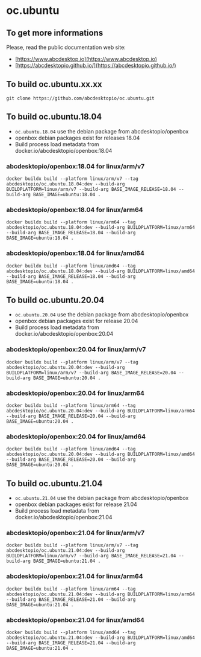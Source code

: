 # oc.ubuntu

## To get more informations

Please, read the public documentation web site:
* [https://www.abcdesktop.io](https://www.abcdesktop.io)
* [https://abcdesktopio.github.io/](https://abcdesktopio.github.io/)


## To build oc.ubuntu.xx.xx

```
git clone https://github.com/abcdesktopio/oc.ubuntu.git
```

## To build oc.ubuntu.18.04

* `oc.ubuntu.18.04` use the debian package from abcdesktopio/openbox
* openbox debian packages exist for releases 18.04
* Build process load metadata from docker.io/abcdesktopio/openbox:18.04

### abcdesktopio/openbox:18.04 for linux/arm/v7

```
docker buildx build --platform linux/arm/v7 --tag abcdesktopio/oc.ubuntu.18.04:dev --build-arg BUILDPLATFORM=linux/arm/v7 --build-arg BASE_IMAGE_RELEASE=18.04 --build-arg BASE_IMAGE=ubuntu:18.04 .
```

### abcdesktopio/openbox:18.04 for linux/arm64

```
docker buildx build --platform linux/arm64 --tag abcdesktopio/oc.ubuntu.18.04:dev --build-arg BUILDPLATFORM=linux/arm64 --build-arg BASE_IMAGE_RELEASE=18.04 --build-arg BASE_IMAGE=ubuntu:18.04 .
```

### abcdesktopio/openbox:18.04 for linux/amd64

```
docker buildx build --platform linux/amd64 --tag abcdesktopio/oc.ubuntu.18.04:dev --build-arg BUILDPLATFORM=linux/amd64 --build-arg BASE_IMAGE_RELEASE=18.04 --build-arg BASE_IMAGE=ubuntu:18.04 .
```

## To build oc.ubuntu.20.04

* `oc.ubuntu.20.04` use the debian package from abcdesktopio/openbox
* openbox debian packages exist for release 20.04
* Build process load metadata from docker.io/abcdesktopio/openbox:20.04

### abcdesktopio/openbox:20.04 for linux/arm/v7

```
docker buildx build --platform linux/arm/v7 --tag abcdesktopio/oc.ubuntu.20.04:dev --build-arg BUILDPLATFORM=linux/arm/v7 --build-arg BASE_IMAGE_RELEASE=20.04 --build-arg BASE_IMAGE=ubuntu:20.04 .
```

### abcdesktopio/openbox:20.04 for linux/arm64

```
docker buildx build --platform linux/arm64 --tag abcdesktopio/oc.ubuntu.20.04:dev --build-arg BUILDPLATFORM=linux/arm64 --build-arg BASE_IMAGE_RELEASE=20.04 --build-arg BASE_IMAGE=ubuntu:20.04 .
```

### abcdesktopio/openbox:20.04 for linux/amd64

```
docker buildx build --platform linux/amd64 --tag abcdesktopio/oc.ubuntu.20.04:dev --build-arg BUILDPLATFORM=linux/amd64 --build-arg BASE_IMAGE_RELEASE=20.04 --build-arg BASE_IMAGE=ubuntu:20.04 .
```

## To build oc.ubuntu.21.04

* `oc.ubuntu.21.04` use the debian package from abcdesktopio/openbox
* openbox debian packages exist for release 21.04
* Build process load metadata from docker.io/abcdesktopio/openbox:21.04

### abcdesktopio/openbox:21.04 for linux/arm/v7
```
docker buildx build --platform linux/arm/v7 --tag abcdesktopio/oc.ubuntu.21.04:dev --build-arg BUILDPLATFORM=linux/arm/v7 --build-arg BASE_IMAGE_RELEASE=21.04 --build-arg BASE_IMAGE=ubuntu:21.04 .
```

### abcdesktopio/openbox:21.04 for linux/arm64
```
docker buildx build --platform linux/arm64 --tag abcdesktopio/oc.ubuntu.21.04:dev --build-arg BUILDPLATFORM=linux/arm64 --build-arg BASE_IMAGE_RELEASE=21.04 --build-arg BASE_IMAGE=ubuntu:21.04 .
```
### abcdesktopio/openbox:21.04 for linux/amd64
```
docker buildx build --platform linux/amd64 --tag abcdesktopio/oc.ubuntu.21.04:dev --build-arg BUILDPLATFORM=linux/amd64 --build-arg BASE_IMAGE_RELEASE=21.04 --build-arg BASE_IMAGE=ubuntu:21.04 .
```
